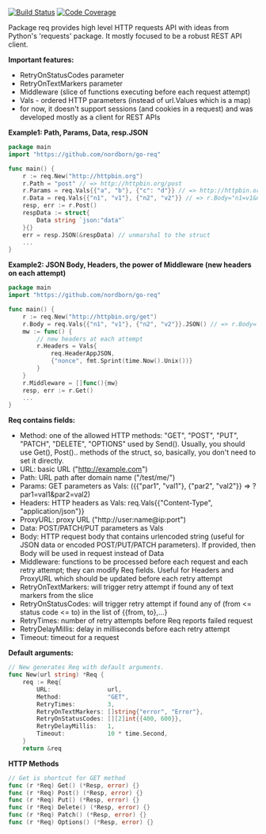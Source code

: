 [![Build Status](https://travis-ci.org/nordborn/go-req.svg?branch=master)](https://travis-ci.org/nordborn/go-req)
[![Code Coverage](https://codecov.io/gh/nordborn/go-req/branch/master/graph/badge.svg)](https://codecov.io/gh/nordborn/go-req/branch/master/graph/badge.svg)


Package req provides high level HTTP requests API
with ideas from Python's 'requests' package.
It mostly focused to be a robust REST API client.


**Important features:**
- RetryOnStatusCodes parameter
- RetryOnTextMarkers parameter
- Middleware (slice of functions executing before each
              request attempt)
- Vals - ordered HTTP parameters (instead of url.Values which is a map)
- for now, it doesn't support sessions (and cookies in a request)
  and was developed mostly as a client for REST APIs


**Example1: Path, Params, Data, resp.JSON**
```Go
package main
import "https://github.com/nordborn/go-req"

func main() {
    r := req.New("http://httpbin.org")
    r.Path = "post" // => http://httpbin.org/post
    r.Params = req.Vals{{"a", "b"}, {"c": "d"}} // => http://httpbin.org/post?a=b&c=d
    r.Data = req.Vals{{"n1", "v1"}, {"n2", "v2"}} // => r.Body="n1=v1&n2=v2"
    resp, err := r.Post()
    respData := struct{
    	Data string `json:"data"`
    }{}
    err = resp.JSON(&respData) // unmarshal to the struct
    ...
}
```


**Example2: JSON Body, Headers, the power of Middleware (new headers on each attempt)**
```Go
package main
import "https://github.com/nordborn/go-req"

func main() {
    r := req.New("http://httpbin.org/get")
    r.Body = req.Vals{{"n1", "v1"}, {"n2", "v2"}}.JSON() // => r.Body=`{"n1":"v1", "n2":"v2"}` 
    mw := func() {
    	// new headers at each attempt
        r.Headers = Vals{
            req.HeaderAppJSON, 
            {"nonce", fmt.Sprint(time.Now().Unix())}
        }
    }
    r.Middleware = []func(){mw}
    resp, err := r.Get()
    ...
}
```


**Req contains fields:**
- Method: one of the allowed HTTP methods:
        "GET", "POST", "PUT", "PATCH", "DELETE", "OPTIONS" used by Send().
        Usually, you should use Get(), Post().. methods of the struct,
        so, basically, you don't need to set it directly.
- URL: basic URL ("http://example.com")
- Path: URL path after domain name ("/test/me/")
- Params: GET parameters as Vals:
       ({{"par1", "val1"}, {"par2", "val2"}} => ?par1=val1&par2=val2)
- Headers: HTTP headers as Vals: req.Vals{{"Content-Type", "application/json"}}
- ProxyURL: proxy URL ("http://user:name@ip:port")
- Data: POST/PATCH/PUT parameters as Vals
- Body: HTTP request body that contains urlencoded string
      (useful for JSON data or encoded POST/PUT/PATCH parameters).
      If provided, then Body will be used in request instead of Data
- Middleware: functions to be processed before each request
            and each retry attempt;
            they can modify Req fields.
            Useful for Headers and ProxyURL which should be
            updated before each retry attempt
- RetryOnTextMarkers: will trigger retry attempt if found any of
                    text markers from the slice
- RetryOnStatusCodes: will trigger retry attempt if found any of
                    (from <= status code <= to) in the list of {{from, to},...}
- RetryTimes: number of retry attempts before Req reports failed request
- RetryDelayMillis: delay in milliseconds before each retry attempt
- Timeout: timeout for a request

**Default arguments:**
```Go
// New generates Req with default arguments.
func New(url string) *Req {
	req := Req{
		URL:                url,
		Method:             "GET",
		RetryTimes:         3,
		RetryOnTextMarkers: []string{"error", "Error"},
		RetryOnStatusCodes: [][2]int{{400, 600}},
		RetryDelayMillis:   1,
		Timeout:            10 * time.Second,
	}
	return &req
```

**HTTP Methods**

```Go
// Get is shortcut for GET method
func (r *Req) Get() (*Resp, error) {}
func (r *Req) Post() (*Resp, error) {}
func (r *Req) Put() (*Resp, error) {}
func (r *Req) Delete() (*Resp, error) {}
func (r *Req) Patch() (*Resp, error) {}
func (r *Req) Options() (*Resp, error) {}
```